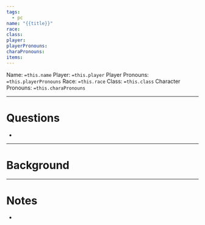 ```yaml
---
tags:
  - pc
name: "{{title}}"
race: 
class: 
player: 
playerPronouns: 
charaPronouns: 
items:
---
```

Name: `=this.name`
Player: `=this.player`
Player Pronouns: `=this.playerPronouns`
Race: `=this.race`
Class: `=this.class`
Character Pronouns: `=this.charaPronouns`


---
# Questions
- 

---
# Background


---
# Notes
- 

